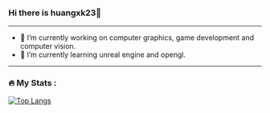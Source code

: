 ### Hi there is huangxk23👋
---
- 🔭 I’m currently working on computer graphics, game development and computer vision.
- 🌱 I’m currently learning unreal engine and opengl.

---
### :fire: My Stats :
[![Top Langs](https://github-readme-stats.vercel.app/api/top-langs/?username=huangxk23&layout=compact&theme=vision-friendly-dark)](https://github.com/anuraghazra/github-readme-stats)
